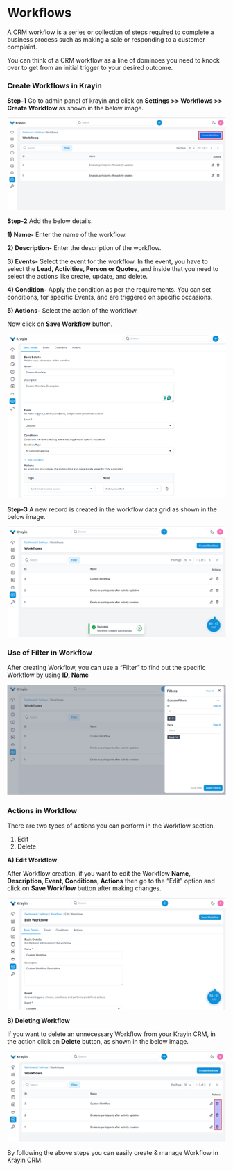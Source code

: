 # Workflows

A CRM workflow is a series or collection of steps required to complete a business process such as making a sale or responding to a customer complaint. 

You can think of a CRM workflow as a line of dominoes you need to knock over to get from an initial trigger to your desired outcome.

### Create Workflows in Krayin 

**Step-1** Go to admin panel of krayin and click on **Settings >> Workflows >> Create Workflow** as shown in the below image.

![Workflow](../../assets/2.x/images/setting/workflow.png)

**Step-2** Add the below details.

**1) Name-** Enter the name of the workflow.

**2) Description-** Enter the description of the workflow.

**3) Events-** Select the event for the workflow. In the event, you have to select the **Lead, Activities, Person or Quotes**, and inside that you need to select the actions like create, update, and delete.

**4) Condition-** Apply the condition as per the requirements. You can set conditions, for specific Events, and are triggered on specific occasions.

**5) Actions-** Select the action of the workflow.

Now click on **Save Workflow** button.

![Create Workflow](../../assets/2.x/images/setting/createWorkflow.png)

**Step-3** A new record is created in the workflow data grid as shown in the below image.

![Workflow Grid](../../assets/2.x/images/setting/workflowGrid.png)

### Use of Filter in Workflow

After creating Workflow, you can use a “Filter” to find out the specific Workflow by using **ID, Name**

![Workflow Grid](../../assets/2.x/images/setting/workflowFilter.png)

### Actions in Workflow

There are two types of actions you can perform in the Workflow section.

1) Edit
2) Delete

**A) Edit Workflow**

After Workflow creation, if you want to edit the Workflow **Name, Description, Event, Conditions, Actions** then go to the “Edit” option and click on **Save Workflow** button after making changes.

![Warehouse edit](../../assets/2.x/images/setting/editWorkflow.png)

**B) Deleting Workflow**

If you want to delete an unnecessary Workflow from your Krayin CRM, in the action click on **Delete** button, as shown in the below image.

![Delete Grid](../../assets/2.x/images/setting/deleteWorkflow.png)

By following the above steps you can easily create & manage Workflow in Krayin CRM.


